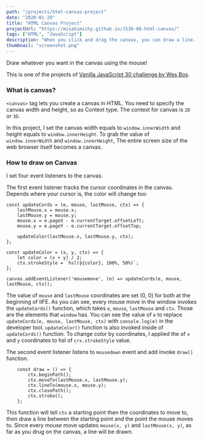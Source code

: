 ```yaml
---
path: "/projects/html-canvas-project"
date: "2020-01-28"
title: "HTML Canvas Project"
projectUrl: "https://misakimichy.github.io/JS30-08-html-canvas/"
tags: ["HTML", "JavaScript"]
description: "When you click and drag the canvas, you can draw a line. The line color will change automatically depends where you are on the canvas."
thumbnail: "screenshot.png"
---
```

Draw whatever you want in the canvas using the mouse!

This is one of the projects of [Vanilla JavaScript 30 challenge by Wes Bos](https://javascript30.com).

### What is canvas?
`<canvas>` tag lets you create a canvas in HTML. You need to specify the canvas width and height, so as Context type. The context for canvas is `2D` or `3D`.

In this project, I set the canvas width equals to `window.innerWidth` and height equals to `window.innerHeight`. To grab the value of `window.innerWidth` and `window.innerHeight`, The entire screen size of the web browser itself becomes a canvas.

### How to draw on Canvas
I set four event listeners to the canvas. 

The first event listener tracks the cursor coordinates in the canvas. Depends where your cursor is, the color will change too:
```
const updateCords = (e, mouse, lastMouse, ctx) => {
    lastMouse.x = mouse.x;
    lastMouse.y = mouse.y;
    mouse.x = e.pageX - e.currentTarget.offsetLeft;
    mouse.y = e.pageY - e.currentTarget.offsetTop;

    updateColor(lastMouse.x, lastMouse.y, ctx);
};

const updateColor = (x, y, ctx) => {
    let color = (x + y) / 2;
    ctx.strokeStyle = `hsl(${color}, 100%, 50%)`;
};

canvas.addEventListener('mousemove', (e) => updateCords(e, mouse, lastMouse, ctx));

```
The value of `mouse` and `lastMouse` coordinates are set (0, 0) for both at the beginning of IIFE.
As you can see, every mouse move in the window invokes the `updateCords()` function, which takes `e`, `mouse`, `lastMouse` and `ctx`. Those are the elements that `window` has. You can see the value of `e` to replace `updateCords(e, mouse, lastMouse, ctx)` with  `console.log(e)` in the developer tool.
`updateColor()` function is also invoked inside of `updateCords()` function. To change color by coordinates, I applied the of `x` and `y` coordinates to hsl of `crx.strokeStyle` value.


The second event listener listens to `mousedown` event and add invoke `draw()` function.

```
    const draw = () => {
        ctx.beginPath();
        ctx.moveTo(lastMouse.x, lastMouse.y);
        ctx.lineTo(mouse.x, mouse.y);
		ctx.closePath();
		ctx.stroke();
    };

```
This function will tell `ctx` a starting point then the coordinates to move to, then draw a line between the starting point and the point the mouse moves to. Since every mouse move updates `mouse(x, y)` and `lastMouse(x, y)`, as far as you drug on the canvas, a line will be drawn.